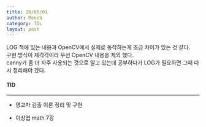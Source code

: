 ```yaml
---
title: 20/06/01
author: Monch
category: TIL
layout: post
---
```


LOG 책에 있는 내용과 OpenCV에서 실제로 동작하는게 조금 차이가 있는 것 같다.  
구현 방식이 제각각이라 우선 OpenCV 내용을 제외 했다.  
canny가 좀 더 자주 사용되는 것으로 알고 있는데 공부하다가 LOG가 필요하면 그때 다시 정리해야 겠다.



#### TID

---

- 영교차 검출 이론 정리 및 구현

- 이상엽 math 7강

  

  





